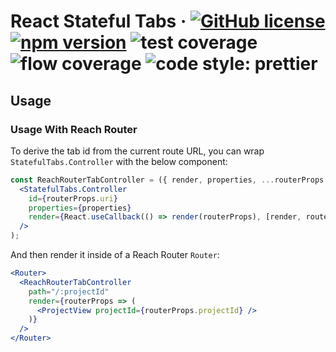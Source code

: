 # React Stateful Tabs &middot; [![GitHub license](https://img.shields.io/badge/license-MIT-blue.svg?style=flat-square)](https://github.com/erictooth/react-stateful-tabs/blob/master/LICENSE) [![npm version](https://img.shields.io/npm/v/react-stateful-tabs.svg?style=flat-square)](https://www.npmjs.com/package/react-stateful-tabs) ![test coverage](https://img.shields.io/badge/coverage-0%25-red.svg?style=flat-square) ![flow coverage](https://img.shields.io/badge/flow--coverage-0%25-red.svg?style=flat-square) ![code style: prettier](https://img.shields.io/badge/code_style-prettier-ff69b4.svg?style=flat-square)

## Usage

### Usage With Reach Router

To derive the tab id from the current route URL, you can wrap `StatefulTabs.Controller` with the below component:

```jsx
const ReachRouterTabController = ({ render, properties, ...routerProps }) => (
  <StatefulTabs.Controller
    id={routerProps.uri}
    properties={properties}
    render={React.useCallback(() => render(routerProps), [render, routerProps])}
  />
);
```

And then render it inside of a Reach Router `Router`:

```jsx
<Router>
  <ReachRouterTabController
    path="/:projectId"
    render={routerProps => (
      <ProjectView projectId={routerProps.projectId} />
    )}
  />
</Router>
```
